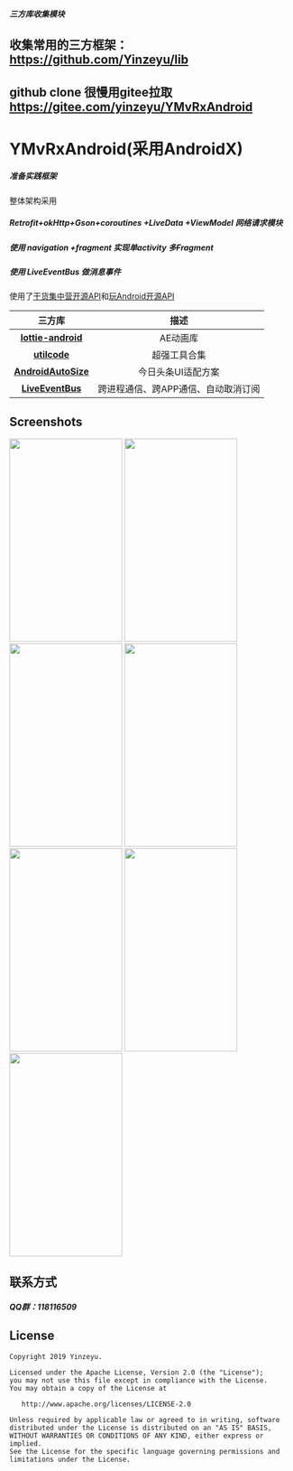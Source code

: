 ##### 三方库收集模块
## 收集常用的三方框架：https://github.com/Yinzeyu/lib
## github clone 很慢用gitee拉取 https://gitee.com/yinzeyu/YMvRxAndroid

# YMvRxAndroid(采用AndroidX)
##### 准备实践框架
整体架构采用
##### Retrofit+okHttp+Gson+coroutines +LiveData +ViewModel 网络请求模块
##### 使用 navigation +fragment 实现单activity  多Fragment 
##### 使用 LiveEventBus 做消息事件
使用了[干货集中营开源API](http://gank.io/api)和[玩Android开源API](https://www.wanandroid.com/blog/show/2)

三方库|描述
:-:|:-:
**[lottie-android](https://github.com/airbnb/lottie-android)**|AE动画库
**[utilcode](https://github.com/Blankj/AndroidUtilCode/blob/master/lib/utilcode/README-CN.md)**|超强工具合集
**[AndroidAutoSize](https://github.com/JessYanCoding/AndroidAutoSize)**|今日头条UI适配方案
**[LiveEventBus](https://github.com/JeremyLiao/LiveEventBus)**|跨进程通信、跨APP通信、自动取消订阅
## Screenshots

<div align:left;display:inline; xmlns:align="http://www.w3.org/1999/xhtml">
<img width="200" height="360" src="/image/Screenshot_20200615-132913_demo"/>
<img width="200" height="360" src="/image/Screenshot_20200615-132918_demo"/>
<img width="200" height="360" src="/image/Screenshot_20200615-132939_demo"/>
<img width="200" height="360" src="/image/Screenshot_20200615-132951_demo"/>
<img width="200" height="360" src="/image/Screenshot_20200615-133004_demo"/>
<img width="200" height="360" src="/image/Screenshot_20200615-133016_demo"/>
<img width="200" height="360" src="/Screenshot_20200615-133032_demo"/>

</div>

## 联系方式
##### QQ群：118116509

License
-------

```
Copyright 2019 Yinzeyu.

Licensed under the Apache License, Version 2.0 (the "License");
you may not use this file except in compliance with the License.
You may obtain a copy of the License at

   http://www.apache.org/licenses/LICENSE-2.0

Unless required by applicable law or agreed to in writing, software
distributed under the License is distributed on an "AS IS" BASIS,
WITHOUT WARRANTIES OR CONDITIONS OF ANY KIND, either express or implied.
See the License for the specific language governing permissions and
limitations under the License.
```
